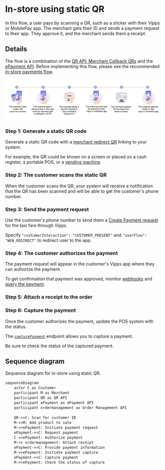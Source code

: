 <!-- START_METADATA
---
title: In-store using static QR flow
sidebar_label: In-store using static QR
sidebar_position: 40
hide_table_of_contents: true
pagination_next: null
pagination_prev: null
---

import ATTACHRECEIPT from '../_common/_attach_receipt.md'
END_METADATA -->

# In-store using static QR

In this flow, a user pays by scanning a QR, such as a sticker with their Vipps or MobilePay app. The merchant gets their ID and sends a payment request to their app. They approve it, and the merchant sends them a receipt.

## Details

The flow is a combination of the
[QR API: Merchant Callback QRs](https://developer.vippsmobilepay.com/docs/APIs/qr-api/vipps-qr-api#merchant-callback-qr-codes)
and the
[ePayment API](https://developer.vippsmobilepay.com/docs/APIs/epayment-api).
Before implementing this flow, please see the recommended [in-store payments flow](../in-store/README.md).

![User scans QR. Merchant gets ID and sends payment. User pays and gets receipt.](images/static_qr_at_pos.png)

### Step 1: Generate a static QR code

Generate a static QR code with a
[merchant redirect QR](https://developer.vippsmobilepay.com/docs/APIs/qr-api/vipps-qr-api#merchant-redirect-qr-codes) linking to your system.

For example, the QR could be shown on a screen or placed on a cash register, a portable POS, or a [vending machine](../vending-machines/qr-direct-to-payment-in-app.md).

### Step 2: The customer scans the static QR

When the customer scans the QR, your system will receive a notification that the QR has been scanned and will be able to get the customer's phone number.

### Step 3: Send the payment request

Use the customer's phone number to send them a [Create Payment request](https://developer.vippsmobilepay.com/api/epayment/#tag/CreatePayments/operation/createPayment) for the taxi fare through Vipps.

Specify `"customerInteraction": "CUSTOMER_PRESENT"` and `"userFlow": "WEB_REDIRECT"` to redirect user to the app.

### Step 4: The customer authorizes the payment

The payment request will appear in the customer's Vipps app where they can authorize the payment.

To get confirmation that payment was approved, monitor
[webhooks](https://developer.vippsmobilepay.com/docs/APIs/webhooks-api) and
[query the payment](https://developer.vippsmobilepay.com/api/epayment#tag/QueryPayments/operation/getPayment).

### Step 5: Attach a receipt to the order

<ATTACHRECEIPT />

### Step 6: Capture the payment

Once the customer authorizes the payment, update the POS system with the status.

The
[`capturePayment`](https://developer.vippsmobilepay.com/api/epayment/#tag/AdjustPayments/operation/capturePayment) endpoint
allows you to capture a payment.

Be sure to check the status of the captured payment.

## Sequence diagram

Sequence diagram for in-store using static QR.

``` mermaid
sequenceDiagram
    actor C as Customer
    participant M as Merchant
    participant QR as QR API
    participant ePayment as ePayment API
    participant ordermanagement as Order Management API

    QR->>C: Scan for customer ID
    M->>M: Add product to sale
    M->>ePayment: Initiate payment request
    ePayment->>C: Request payment
    C->>ePayment: Authorize payment
    M->> ordermanagement: Attach receipt
    ePayment->>C: Provide payment information
    M->>ePayment: Initiate payment capture
    ePayment->>C: Capture payment
    M->>ePayment: Check the status of capture
```
